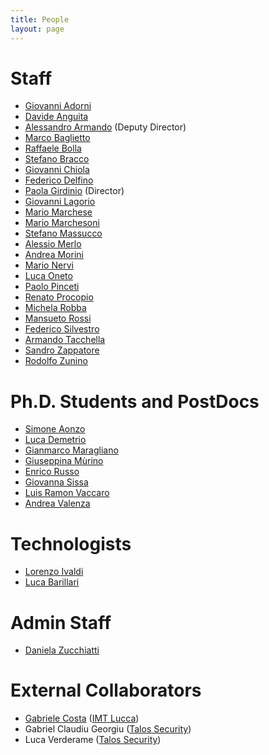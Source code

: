 ```yaml
---
title: People
layout: page
---
```


# Staff

* [Giovanni Adorni](https://unige.it/staff/cerca.php?cognome=Giovanni%20Adorni)
* [Davide Anguita](https://unige.it/staff/cerca.php?cognome=Davide%20Anguita)
* [Alessandro Armando](https://csec.it/people/alessandro_armando) (Deputy Director)
* [Marco Baglietto](https://unige.it/staff/cerca.php?cognome=Marco%20Baglietto)
* [Raffaele Bolla](https://unige.it/staff/cerca.php?cognome=Raffaele%20Bolla)
* [Stefano Bracco](https://unige.it/staff/cerca.php?cognome=Stefano%20Bracco)
* [Giovanni Chiola](https://unige.it/staff/cerca.php?cognome=Giovanni%20Chiola)
* [Federico Delfino](https://unige.it/staff/cerca.php?cognome=Federico%20Delfino)
* [Paola Girdinio](https://unige.it/staff/cerca.php?cognome=Paola%20Girdinio) (Director)
* [Giovanni Lagorio](https://csec.it/people/giovanni_lagorio)
* [Mario Marchese](https://unige.it/staff/cerca.php?cognome=Mario%20Marchese)
* [Mario Marchesoni](https://unige.it/staff/cerca.php?cognome=Mario%20Marchesoni)
* [Stefano Massucco](https://unige.it/staff/cerca.php?cognome=Stefano%20Massucco)
* [Alessio Merlo](https://csec.it/people/alessio_merlo)
* [Andrea Morini](https://unige.it/staff/cerca.php?cognome=Andrea%20Morini)
* [Mario Nervi](https://unige.it/staff/cerca.php?cognome=Mario%20Nervi)
* [Luca Oneto](https://unige.it/staff/cerca.php?cognome=Luca%20Oneto)
* [Paolo Pinceti](https://unige.it/staff/cerca.php?cognome=Paolo%20Pinceti)
* [Renato Procopio](https://unige.it/staff/cerca.php?cognome=Renato%20Procopio)
* [Michela Robba](https://unige.it/staff/cerca.php?cognome=Michela%20Robba)
* [Mansueto Rossi](https://unige.it/staff/cerca.php?cognome=Mansueto%20Rossi)
* [Federico Silvestro](https://unige.it/staff/cerca.php?cognome=Federico%20Silvestro)
* [Armando Tacchella](https://unige.it/staff/cerca.php?cognome=Armando%20Tacchella)
* [Sandro Zappatore](https://unige.it/staff/cerca.php?cognome=Sandro%20Zappatore)
* [Rodolfo Zunino](https://unige.it/staff/cerca.php?cognome=Rodoldo%20Zunino)

# Ph.D. Students and PostDocs
* [Simone Aonzo](https://csec.it/people/simone_aonzo)
* [Luca Demetrio](https://csec.it/people/luca_demetrio)
* [Gianmarco Maragliano]()
* [Giuseppina Mùrino](http://www.dibris.unige.it/murino-giuseppina)
* [Enrico Russo](https://csec.it/people/enrico_russo)
* [Giovanna Sissa]()
* [Luis Ramon Vaccaro](https://unige.it/staff/cerca.php?cognome=Luis%20Ramon%20Vaccaro)
* [Andrea Valenza](https://csec.it/people/andrea_valenza)

# Technologists
* [Lorenzo Ivaldi](https://unige.it/staff/cerca.php?cognome=Lorenzo%20Ivaldi)
* [Luca Barillari](https://unige.it/staff/cerca.php?cognome=Luca%20Barillari)


# Admin Staff
* [Daniela Zucchiatti](https://unige.it/staff/cerca.php?cognome=Daniela%20Zucchiatti)

# External Collaborators

* [Gabriele Costa](https://csec.it/people/gabriele_costa) ([IMT Lucca](https://www.imtlucca.it))
* Gabriel Claudiu Georgiu ([Talos Security](http://www.talos-sec.com))
* Luca Verderame ([Talos Security](http://www.talos-sec.com))

